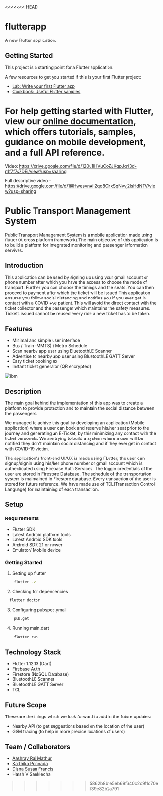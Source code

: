 <<<<<<< HEAD
# flutterapp

A new Flutter application.

## Getting Started

This project is a starting point for a Flutter application.

A few resources to get you started if this is your first Flutter project:

- [Lab: Write your first Flutter app](https://flutter.dev/docs/get-started/codelab)
- [Cookbook: Useful Flutter samples](https://flutter.dev/docs/cookbook)

For help getting started with Flutter, view our
[online documentation](https://flutter.dev/docs), which offers tutorials,
samples, guidance on mobile development, and a full API reference.
=======
Video: https://drive.google.com/file/d/120u1lHVuCoZJKqpJq43d-n1f7f7s7DEi/view?usp=sharing

Full descriptive video - https://drive.google.com/file/d/1i8HwesvnAil2qq8ChxSqNvvj2lsHdNTV/view?usp=sharing


# Public Transport Management System

Public Transport Management System is a mobile application made using flutter (A cross platform framework).The main objective of this application is to build a platform for integrated monitoring and passenger information servives. 


## Introduction

This application can be used by signing up using your gmail account or phone number after which you have the access to choose the mode of transport. Further you can choose the timings and the seats. You can then proceed to payment after which the ticket will be issued
This application ensures you follow social distancing and notifies you if you ever get in contact with a COVID +ve patient.
This will avoid the direct contact with the ticket collector and the passenger which maintains the safety measures. Tickets issued cannot be reused every ride a new ticket has to be taken.

## Features

- Minimal and simple user interface
- Bus / Train (MMTS) / Metro Schedule
- Scan nearby app user using BluetoothLE Scanner
- Advertise to nearby app user using BluetoothLE GATT Server
- Easy ticket booking ux
- Instant ticket generator (QR encrypted)

![ibm](https://user-images.githubusercontent.com/44742284/85989742-93311f80-ba0e-11ea-80ac-b0ed1d4bd3b5.gif)

## Description
 
The main goal behind the implementation of this app was to create a platform to provide protection and to maintain the social distance between the passengers.

We managed to achive this goal by developing an application (Mobile application) where a user can book and reserve his/her seat prior to the journey and generating an E-Ticket, by this minimizing any contact with the ticket personels. We are trying to build a system where a user will be notified they don't maintain social distancing and if they ever get in contact with COVID-19 victim.

The application's front-end UI/UX is made using FLutter, the user can signup/signin using his/her phone number or gmail account which is authenticated using Firebase Auth Services. The loggin credentials of the user are stored in Firestore Database. The schedule of the transportation system is maintained in Firestore database. Every transaction of the user is stored for future reference. We have made use of TCL(Transaction Control Language) for maintaining of each transaction.

## Setup
### Requirements

- Flutter SDK
- Latest Android platform tools
- Latest Android SDK tools
- Android SDK 21 or newer
- Emulator/ Mobile device

### Getting Started

1. Setting up flutter

```sh
    flutter -v
  ```

 2. Checking for dependencies
 
  ```sh
    flutter doctor
  ```
  
3. Configuring pubspec.ymal

```sh
    pub.get
  ```

4. Running main.dart

```sh
    flutter run
  ```
  
## Technology Stack

- Flutter 1.12.13 (Dart)
- Firebase Auth
- Firestore (NoSQL Database)
- BluetoothLE Scanner
- BluetoothLE GATT Server
- TCL

## Future Scope

These are the things which we look forward to add in the future updates:

- Nearby API (to get suggestions based on the location of the user)
- GSM tracing (to help in more precice locations of users)

## Team / Collaborators
- [Aashray Raj Mathur](https://github.com/aashrayrajm)
- [Karthika Ponnada](https://github.com/karthika251199)
- [Diana Susan Francis](https://github.com/Diana-999)
- [Harsh V Sanklecha](https://github.com/Harsh-Sanklecha)
>>>>>>> 5862b8b1e5eb69f640c2c9f1c70ef39e82b2a791
